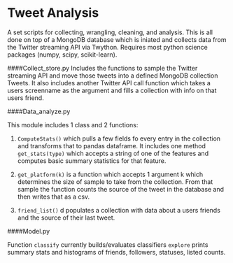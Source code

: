 Tweet Analysis
=======================

A set scripts for collecting, wrangling, cleaning, and analysis. This is all done on top of a MongoDB database which is iniated and collects data from the Twitter streaming API via Twython. Requires most python science packages (numpy, scipy, scikit-learn).

####Collect_store.py 
Includes the functions to sample the Twitter streaming API and move those tweets into a defined MongoDB collection Tweets. It also includes another Twitter API call function which takes a users screenname as the argument and fills a collection with info on that users friend.

####Data_analyze.py

This module includes 1 class and 2 functions:

1. ```ComputeStats()``` which pulls a few fields fo every entry in the collection and transforms that to pandas dataframe. It includes one method ```get_stats(type)``` which accepts a string of one of the features and computes basic summary statistics for that feature.

2. ```get_platform(k)``` is a function which accepts 1 argument k which determines the size of sample to take from the collection. From that sample the function counts the source of the tweet in the database and then writes that as a csv. 

3. ```friend_list()``` d populates a collection with data about a users friends and the source of their last tweet. 

####Model.py

Function ```classify``` currently builds/evaluates classifiers ```explore``` prints summary stats and histograms of friends, followers, statuses, listed counts.
